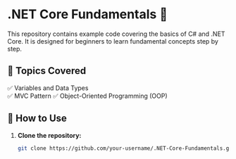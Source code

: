 # .NET Core Fundamentals 🚀  
This repository contains example code covering the basics of C# and .NET Core. It is designed for beginners to learn fundamental concepts step by step.  

## 📌 Topics Covered  
✅ Variables and Data Types  
✅ MVC Pattern 
✅ Object-Oriented Programming (OOP)  
 

## 📂 How to Use  
1. **Clone the repository:**  
   ```sh
   git clone https://github.com/your-username/.NET-Core-Fundamentals.git
